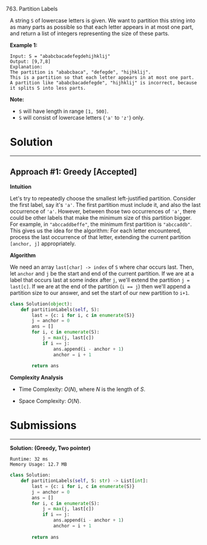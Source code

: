 763. Partition Labels

A string `S` of lowercase letters is given. We want to partition this string into as many parts as possible so that each letter appears in at most one part, and return a list of integers representing the size of these parts.

**Example 1:**
```
Input: S = "ababcbacadefegdehijhklij"
Output: [9,7,8]
Explanation:
The partition is "ababcbaca", "defegde", "hijhklij".
This is a partition so that each letter appears in at most one part.
A partition like "ababcbacadefegde", "hijhklij" is incorrect, because it splits S into less parts.
```

**Note:**

* `S` will have length in range `[1, 500]`.
* `S` will consist of lowercase letters (`'a'` to `'z'`) only.

# Solution
---
## Approach #1: Greedy [Accepted]
**Intuition**

Let's try to repeatedly choose the smallest left-justified partition. Consider the first label, say it's `'a'`. The first partition must include it, and also the last occurrence of `'a'`. However, between those two occurrences of `'a'`, there could be other labels that make the minimum size of this partition bigger. For example, in `"abccaddbeffe"`, the minimum first partition is `"abccaddb"`. This gives us the idea for the algorithm: For each letter encountered, process the last occurrence of that letter, extending the current partition `[anchor, j]` appropriately.

**Algorithm**

We need an array `last[char] -> index` of `S` where char occurs last. Then, let `anchor` and `j` be the start and end of the current partition. If we are at a label that occurs last at some index after `j`, we'll extend the partition `j = last[c]`. If we are at the end of the partition (`i == j`) then we'll append a partition size to our answer, and set the start of our new partition to `i+1`.

```python
class Solution(object):
    def partitionLabels(self, S):
        last = {c: i for i, c in enumerate(S)}
        j = anchor = 0
        ans = []
        for i, c in enumerate(S):
            j = max(j, last[c])
            if i == j:
                ans.append(i - anchor + 1)
                anchor = i + 1
            
        return ans
```

**Complexity Analysis**

* Time Complexity: $O(N)$, where $N$ is the length of $S$.

* Space Complexity: $O(N)$.

# Submissions
---
**Solution: (Greedy, Two pointer)**
```
Runtime: 32 ms
Memory Usage: 12.7 MB
```
```python
class Solution:
    def partitionLabels(self, S: str) -> List[int]:
        last = {c: i for i, c in enumerate(S)}
        j = anchor = 0
        ans = []
        for i, c in enumerate(S):
            j = max(j, last[c])
            if i == j:
                ans.append(i - anchor + 1)
                anchor = i + 1
            
        return ans
```